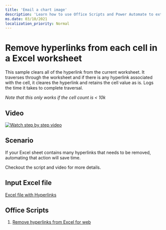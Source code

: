```yaml
---
title: 'Email a chart image'
description: 'Learn how to use Office Scripts and Power Automate to extract and email an image of an Excel chart.'
ms.date: 03/10/2021
localization_priority: Normal
---
```


# Remove hyperlinks from each cell in a Excel worksheet 

 This sample clears all of the hyperlink from the current worksheet. It traverses through the worksheet and if there is any hyperlink associated with the cell, it cleares the hyperlink and retains the cell value as is. 
 Logs the time it takes to complete traversal.
 
 *Note that this only works if the cell count is < 10k*
 
## Video 

[![Watch step by step video](v_hyperlinks.jpg)](https://youtu.be/v20fdinxpHU "Watch step by step video")

## Scenario

If your Excel sheet contains many hyperlinks that needs to be removed, automating that action will save time. 

Checkout the script and video for more details. 

## Input Excel file

[Excel file with Hyperlinks](Remove-Hyperlinks.xlsx)

## Office Scripts

1. [Remove hyperlinks from Excel for web](RemoveHyperlink.ts)
